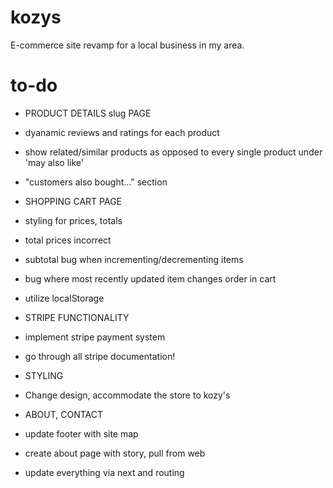 # kozys

E-commerce site revamp for a local business in my area.

# to-do

- PRODUCT DETAILS slug PAGE
- dyanamic reviews and ratings for each product
- show related/similar products as opposed to every single product under 'may also like'
- "customers also bought..." section

- SHOPPING CART PAGE
- styling for prices, totals
- total prices incorrect
- subtotal bug when incrementing/decrementing items
- bug where most recently updated item changes order in cart
- utilize localStorage

- STRIPE FUNCTIONALITY
- implement stripe payment system
- go through all stripe documentation!

- STYLING
- Change design, accommodate the store to kozy's

- ABOUT, CONTACT
- update footer with site map
- create about page with story, pull from web
- update everything via next and routing
